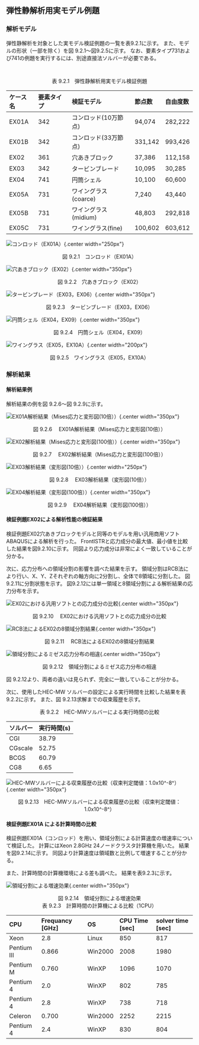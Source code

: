 ## 弾性静解析用実モデル例題

### 解析モデル

弾性静解析を対象とした実モデル検証例題の一覧を表9.2.1に示す。
また、モデルの形状（一部を除く）を図 9.2.1～図9.2.5に示す。
なお、要素タイプ731および741の例題を実行するには、別途直接法ソルバーが必要である。

<div style="text-align: center; margin-top:3em;">
表 9.2.1　弾性静解析用実モデル検証例題
</div>

| ケース名 | 要素タイプ | 検証モデル           | 節点数  | 自由度数 |
|:---------|:-----------|:---------------------|:--------|:---------|
| EX01A    | 342        | コンロッド(10万節点) | 94,074  | 282,222  |
| EX01B    | 342        | コンロッド(33万節点) | 331,142 | 993,426  |
| EX02     | 361        | 穴あきブロック       | 37,386  | 112,158  |
| EX03     | 342        | タービンブレード     | 10,095  | 30,285   |
| EX04     | 741        | 円筒シェル           | 10,100  | 60,600   |
| EX05A    | 731        | ワイングラス(coarce) | 7,240   | 43,440   |
| EX05B    | 731        | ワイングラス(midium) | 48,803  | 292,818  |
| EX05C    | 731        | ワイングラス(fine)   | 100,602 | 603,612  |

![コンロッド（EX01A）](./media/example02_01.png){.center width="250px"}
<div style="text-align: center;">
図 9.2.1　コンロッド（EX01A）
</div>

![穴あきブロック（EX02）](./media/example02_02.png){.center width="350px"}
<div style="text-align: center;">
図 9.2.2　穴あきブロック（EX02）
</div>

![タービンブレード（EX03，EX06）](./media/example02_03.png){.center width="350px"}
<div style="text-align: center;">
図 9.2.3　タービンブレード（EX03，EX06）
</div>

![円筒シェル（EX04，EX09）](./media/example02_04.png){.center width="350px"}
<div style="text-align: center;">
図 9.2.4　円筒シェル（EX04，EX09）
</div>

![ワイングラス（EX05，EX10A）](./media/example02_05.png){.center width="200px"}
<div style="text-align: center;">
図 9.2.5　ワイングラス（EX05，EX10A）
</div>

### 解析結果

#### 解析結果例

解析結果の例を図 9.2.6～図 9.2.9に示す。

![EX01A解析結果（Mises応力と変形図(10倍））](./media/example02_06.png){.center width="350px"}
<div style="text-align: center;">
図 9.2.6　 EX01A解析結果（Mises応力と変形図(10倍））
</div>

![EX02解析結果（Mises応力と変形図(100倍））](./media/example02_07.png){.center width="350px"}
<div style="text-align: center;">
図 9.2.7　 EX02解析結果（Mises応力と変形図(100倍））
</div>

![EX03解析結果（変形図(10倍））](./media/example02_08.png){.center width="250px"}
<div style="text-align: center;">
図 9.2.8　 EX03解析結果（変形図(10倍））
</div>

![EX04解析結果（変形図(100倍））](./media/example02_09.png){.center width="350px"}
<div style="text-align: center;">
図 9.2.9　 EX04解析結果（変形図(100倍））
</div>

#### 検証例題EX02による解析性能の検証結果

検証例題EX02穴あきブロックモデルと同等のモデルを用い汎用商用ソフトABAQUSによる解析を行った。
FrontISTRと応力成分の最大値、最小値を比較した結果を図9.2.10に示す。
同図より応力成分は非常によく一致していることが分かる。

次に、応力分布への領域分割の影響を調べた結果を示す。
領域分割はRCB法により行い、X、Y、Zそれぞれの軸方向に2分割し、全体で8領域に分割した。
図9.2.11に分割状態を示す。
図9.2.12には単一領域と8領域分割による解析結果の応力分布を示す。

![EX02における汎用ソフトとの応力成分の比較](./media/example02_10.png){.center width="350px"}
<div style="text-align: center;">
図 9.2.10　 EX02における汎用ソフトとの応力成分の比較
</div>

![RCB法によるEX02の8領域分割結果](./media/example02_11.png){.center width="350px"}
<div style="text-align: center;">
図 9.2.11　 RCB法によるEX02の8領域分割結果
</div>

![領域分割によるミゼス応力分布の相違](./media/example02_12.png){.center width="350px"}
<div style="text-align: center;">
図 9.2.12　領域分割によるミゼス応力分布の相違
</div>

図 9.2.12より、両者の違いは見られず、完全に一致していることが分かる。

次に、使用したHEC-MW ソルバーの設定による実行時間を比較した結果を表9.2.2に示す。
また、図 9.2.13求解までの収束履歴を示す。


<div style="text-align: center;">
表 9.2.2　HEC-MWソルバーによる実行時間の比較
</div>

| ソルバー | 実行時間(s) |
|:---------|:------------|
| CGI      | 38.79       |
| CGscale  | 52.75       |
| BCGS     | 60.79       |
| CG8      | 6.65        |

![HEC-MWソルバーによる収束履歴の比較（収束判定閾値：1.0x10^-8^）](./media/example02_14.png){.center width="350px"}
<div style="text-align: center;">
図 9.2.13　HEC-MWソルバーによる収束履歴の比較（収束判定閾値：1.0x10^-8^）
</div>

#### 検証例題EX01A による計算時間の比較

検証例題EX01A（コンロッド）を用い、領域分割による計算速度の増速率について検証した。
計算にはXeon 2.8GHz 24ノードクラスタ計算機を用いた。
結果を図9.2.14に示す。
同図より計算速度は領域数と比例して増速することが分かる。

また、計算時間の計算機環境による差も調べた。
結果を表9.2.3に示す。

![領域分割による増速効果](./media/example02_15.png){.center width="350px"}
<div style="text-align: center;">
図 9.2.14　領域分割による増速効果
</div>

<div style="text-align: center;">
表 9.2.3　計算時間の計算機による比較（1CPU）
</div>

| CPU         | Frequancy [GHz] | OS      | CPU Time [sec] | solver time [sec] |
|:------------|:----------------|:--------|:---------------|:------------------|
| Xeon        | 2.8             | Linux   | 850            | 817               |
| Pentium III | 0.866           | Win2000 | 2008           | 1980              |
| Pentium M   | 0.760           | WinXP   | 1096           | 1070              |
| Pentium 4   | 2.0             | WinXP   | 802            | 785               |
| Pentium 4   | 2.8             | WinXP   | 738            | 718               |
| Celeron     | 0.700           | Win2000 | 2252           | 2215              |
| Pentium 4   | 2.4             | WinXP   | 830            | 804               |



